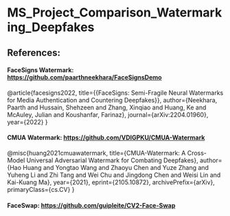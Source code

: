 ﻿# MS_Project_Comparison_Watermarking_Deepfakes
## References: 
#### FaceSigns Watermark: https://github.com/paarthneekhara/FaceSignsDemo
@article{facesigns2022,
  title={{FaceSigns: Semi-Fragile Neural Watermarks for Media Authentication and Countering Deepfakes}},
  author={Neekhara, Paarth and Hussain, Shehzeen and Zhang, Xinqiao and Huang, Ke and McAuley, Julian and Koushanfar, Farinaz},
  journal={arXiv:2204.01960},
  year={2022}
}

#### CMUA Watermark: https://github.com/VDIGPKU/CMUA-Watermark
@misc{huang2021cmuawatermark,
      title={CMUA-Watermark: A Cross-Model Universal Adversarial Watermark for Combating Deepfakes}, 
      author={Hao Huang and Yongtao Wang and Zhaoyu Chen and Yuze Zhang and Yuheng Li and Zhi Tang and Wei Chu and Jingdong Chen and Weisi Lin and Kai-Kuang Ma},
      year={2021},
      eprint={2105.10872},
      archivePrefix={arXiv},
      primaryClass={cs.CV}
}

#### FaceSwap: https://github.com/guipleite/CV2-Face-Swap
